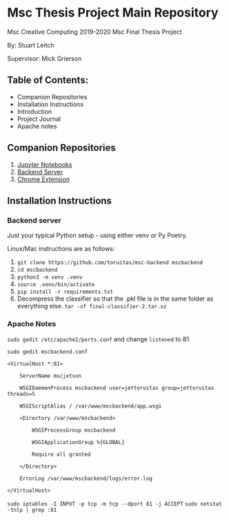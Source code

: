 # Msc Thesis Project Main Repository

Msc Creative Computing 2019-2020 Msc Final Thesis Project

By: Stuart Leitch

Supervisor: Mick Grierson

## Table of Contents:
* Companion Repositories
* Installation Instructions
* Introduction
* Project Journal
* Apache notes


## Companion Repositories
1. [Jupyter Notebooks](https://github.com/Toruitas/msc-notebooks)
2. [Backend Server](https://github.com/Toruitas/msc-backend)
3. [Chrome Extension](https://github.com/Toruitas/msc-extension)

## Installation Instructions
### Backend server

Just your typical Python setup - using either venv or Py Poetry. 

Linux/Mac instructions are as follows:
1. `git clone https://github.com/toruitas/msc-backend mscbackend`
2. `cd mscbackend`
3. `python3 -m venv .venv`
4. `source .venv/bin/activate`
5. `pip install -r requirements.txt`
6. Decompress the classifier so that the .pkl file is in the same folder as everything else. `tar -xf final-classifier-2.tar.xz`


### Apache Notes

`sudo gedit /etc/apache2/ports.conf`
 and change `listened` to 81

`sudo gedit mscbackend.conf`


```
<VirtualHost *:81>

    ServerName mscjetson

	WSGIDaemonProcess mscbackend user=jettoruitas group=jettoruitas threads=5

	WSGIScriptAlias / /var/www/mscbackend/app.wsgi

	<Directory /var/www/mscbackend>

		WSGIProcessGroup mscbackend

		WSGIApplicationGroup %{GLOBAL}

		Require all granted

	</Directory>
    
	ErrorLog /var/www/mscbackend/logs/error.log

</VirtualHost>
```

`sudo iptables -I INPUT -p tcp -m tcp --dport 81 -j ACCEPT`
`sudo netstat -tnlp | grep :81`

